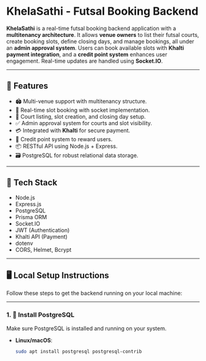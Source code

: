 # KhelaSathi - Futsal Booking Backend

**KhelaSathi** is a real-time futsal booking backend application with a **multitenancy architecture**. It allows **venue owners** to list their futsal courts, create booking slots, define closing days, and manage bookings, all under an **admin approval system**. Users can book available slots with **Khalti payment integration**, and a **credit point system** enhances user engagement. Real-time updates are handled using **Socket.IO**.

---

## 🔧 Features

- 🏟️ Multi-venue support with multitenancy structure.
- 📆 Real-time slot booking with socket implementation.
- 🧾 Court listing, slot creation, and closing day setup.
- ✅ Admin approval system for courts and slot visibility.
- 💳 Integrated with **Khalti** for secure payment.
- 🎯 Credit point system to reward users.
- 📦 RESTful API using Node.js + Express.
- 🗃️ PostgreSQL for robust relational data storage.

---

## 🚀 Tech Stack

- Node.js
- Express.js
- PostgreSQL
- Prisma ORM
- Socket.IO
- JWT (Authentication)
- Khalti API (Payment)
- dotenv
- CORS, Helmet, Bcrypt

---

## 🖥️ Local Setup Instructions

Follow these steps to get the backend running on your local machine:

---

### 1. 🐘 Install PostgreSQL

Make sure PostgreSQL is installed and running on your system.

- **Linux/macOS**:  
  ```bash
  sudo apt install postgresql postgresql-contrib
